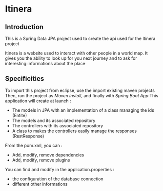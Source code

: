 # Itinera

## Introduction

This is a Spring Data JPA project used to create the api used for the Itinera project

Itinera is a website used to interact with other people in a world map.
It gives you the ability to look up for you next journey and to ask for interesting informations about the place

## Specificities

To import this project from eclipse, use the import existing maven projects
Then, run the project as *Maven install*, and finally with *Spring Boot App*
This application will create at launch :
- The models in JPA with an implementation of a class managing the ids (Entite)
- The models and its associated repository
- The controllers with its associated repository
- A class to makes the controllers easily manage the responses (RestResponse)

From the pom.xml, you can :
- Add, modify, remove dependencies
- Add, modify, remove plugins

You can find and modify in the application.properties :
- the configuration of the database connection
- different other informations

